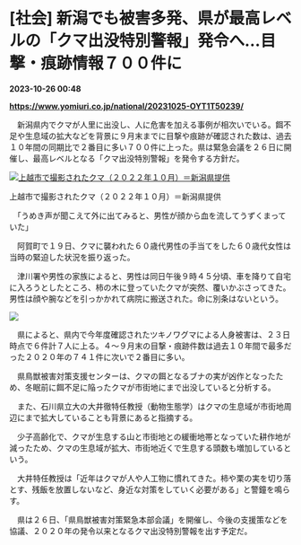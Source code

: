 # [社会] 新潟でも被害多発、県が最高レベルの「クマ出没特別警報」発令へ…目撃・痕跡情報７００件に

**2023-10-26 00:48**

**https://www.yomiuri.co.jp/national/20231025-OYT1T50239/**

　新潟県内でクマが人里に出没し、人に危害を加える事例が相次いでいる。餌不足や生息域の拡大などを背景に９月末までに目撃や痕跡が確認された数は、過去１０年間の同期比で２番目に多い７００件に上った。県は緊急会議を２６日に開催し、最高レベルとなる「クマ出没特別警報」を発令する方針だ。

[![上越市で撮影されたクマ（２０２２年１０月）＝新潟県提供](https://www.yomiuri.co.jp/media/2023/10/20231025-OYT1I50170-1.jpg)](https://www.yomiuri.co.jp/pluralphoto/20231025-OYT1I50170/)

上越市で撮影されたクマ（２０２２年１０月）＝新潟県提供

　「うめき声が聞こえて外に出てみると、男性が顔から血を流してうずくまっていた」

　阿賀町で１９日、クマに襲われた６０歳代男性の手当てをした６０歳代女性は当時の緊迫した状況を振り返った。

　津川署や男性の家族によると、男性は同日午後９時４５分頃、車を降りて自宅に入ろうとしたところ、柿の木に登っていたクマが突然、覆いかぶさってきた。男性は顔や腕などを引っかかれて病院に搬送された。命に別条はないという。

[![](https://www.yomiuri.co.jp/media/2023/10/20231025-OYT1I50169-1.jpg)](https://www.yomiuri.co.jp/pluralphoto/20231025-OYT1I50169/)

　県によると、県内で今年度確認されたツキノワグマによる人身被害は、２３日時点で６件計７人に上る。４～９月末の目撃・痕跡件数は過去１０年間で最多だった２０２０年の７４１件に次いで２番目に多い。

　県鳥獣被害対策支援センターは、クマの餌となるブナの実が凶作となったため、冬眠前に餌不足に陥ったクマが市街地にまで出没していると分析する。

　また、石川県立大の大井徹特任教授（動物生態学）はクマの生息域が市街地周辺にまで拡大していることも背景にあると指摘する。

　少子高齢化で、クマが生息する山と市街地との緩衝地帯となっていた耕作地が減ったため、クマの生息域が拡大、市街地近くで生息する頭数も増加しているという。

　大井特任教授は「近年はクマが人や人工物に慣れてきた。柿や栗の実を切り落とす、残飯を放置しないなど、身近な対策をしていく必要がある」と警鐘を鳴らす。

　県は２６日、「県鳥獣被害対策緊急本部会議」を開催し、今後の支援策などを協議、２０２０年の発令以来となるクマ出没特別警報を出す予定だ。